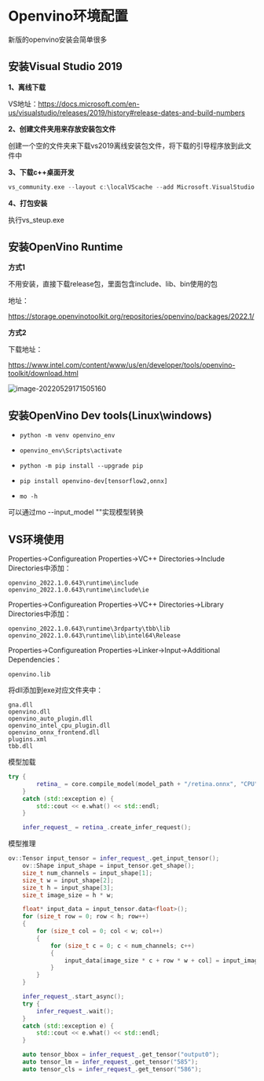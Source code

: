

# Openvino环境配置

新版的openvino安装会简单很多

## 安装Visual Studio 2019

**1、离线下载**

VS地址：https://docs.microsoft.com/en-us/visualstudio/releases/2019/history#release-dates-and-build-numbers

**2、创建文件夹用来存放安装包文件**

创建一个空的文件夹来下载vs2019离线安装包文件，将下载的引导程序放到此文件中

**3、下载c++桌面开发**

```c++
vs_community.exe --layout c:\localVScache --add Microsoft.VisualStudio.Workload.NativeDesktop --includeRecommended --lang en-US
```

**4、打包安装**

执行vs_steup.exe

## 安装OpenVino Runtime

**方式1**

不用安装，直接下载release包，里面包含include、lib、bin使用的包

地址：

https://storage.openvinotoolkit.org/repositories/openvino/packages/2022.1/

**方式2**

下载地址：

https://www.intel.com/content/www/us/en/developer/tools/openvino-toolkit/download.html

![image-20220529171505160](..\images\image-20220529171505160.png)

## 安装OpenVino Dev tools(Linux\windows)

* `python -m venv openvino_env`

* `openvino_env\Scripts\activate`
* `python -m pip install --upgrade pip`
* `pip install openvino-dev[tensorflow2,onnx]`
* `mo -h`

可以通过mo --input_model ""实现模型转换

## VS环境使用

Properties->Configureation Properties->VC++ Directories->Include Directories中添加：

```
openvino_2022.1.0.643\runtime\include
openvino_2022.1.0.643\runtime\include\ie
```

Properties->Configureation Properties->VC++ Directories->Library Directories中添加：

```
openvino_2022.1.0.643\runtime\3rdparty\tbb\lib
openvino_2022.1.0.643\runtime\lib\intel64\Release
```

Properties->Configureation Properties->Linker->Input->Additional Dependencies：

```
openvino.lib
```

将dll添加到exe对应文件夹中：

```
gna.dll
openvino.dll
openvino_auto_plugin.dll
openvino_intel_cpu_plugin.dll
openvino_onnx_frontend.dll
plugins.xml
tbb.dll
```

模型加载

```c++
try {
		retina_ = core.compile_model(model_path + "/retina.onnx", "CPU");
	}
	catch (std::exception e) {
		std::cout << e.what() << std::endl;
	}

	infer_request_ = retina_.create_infer_request();
```

模型推理

```c++
ov::Tensor input_tensor = infer_request_.get_input_tensor();
	ov::Shape input_shape = input_tensor.get_shape();
	size_t num_channels = input_shape[1];
	size_t w = input_shape[2];
	size_t h = input_shape[3];
	size_t image_size = h * w;

	float* input_data = input_tensor.data<float>();
	for (size_t row = 0; row < h; row++)
	{
		for (size_t col = 0; col < w; col++)
		{
			for (size_t c = 0; c < num_channels; c++)
			{
				input_data[image_size * c + row * w + col] = input_image.at<cv::Vec3f>(row, col)[c];
			}
		}
	}

	infer_request_.start_async();
	try {
		infer_request_.wait();
	}
	catch (std::exception e) {
		std::cout << e.what() << std::endl;
	}

	auto tensor_bbox = infer_request_.get_tensor("output0");
	auto tensor_lm = infer_request_.get_tensor("585");
	auto tensor_cls = infer_request_.get_tensor("586");
```

